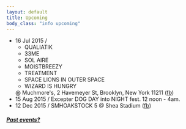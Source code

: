 ```yaml
---
layout: default
title: Upcoming 
body_class: "info upcoming"
---
```

<ul class="classed root">
  <li class="music">16 Jul 2015 /
    <ul>
      <li>QUALIATIK</li>
      <li>33ME</li>
      <li>SOL AIRE</li>
      <li>MOISTBREEZY</li>
      <li>TREATMENT</li>
      <li>SPACE LIONS IN OUTER SPACE</li>
      <li class="more">WIZARD IS HUNGRY</li>
    </ul>
    @ Muchmore's, 2 Havemeyer St, Brooklyn, New York 11211
    (<a href="https://www.facebook.com/events/428390104032628/">fb</a>)
  </li>
  <li class="music">15 Aug 2015 / <span class="more">Excepter</span> DOG DAY into NIGHT fest. 12 noon - 4am.</li>
  <li class="music">12 Dec 2015 / SMHOAKSTOCK 5 @ Shea Stadium (<a href="https://www.facebook.com/events/874688785956908/">fb</a>)</li>
</ul>

<h5><a href="chronology.html">Past events?</a></h5>
